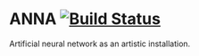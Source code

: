 # ANNA [![Build Status](https://travis-ci.org/cansik/anna.svg?branch=master)](https://travis-ci.org/cansik/anna)
Artificial neural network as an artistic installation.
